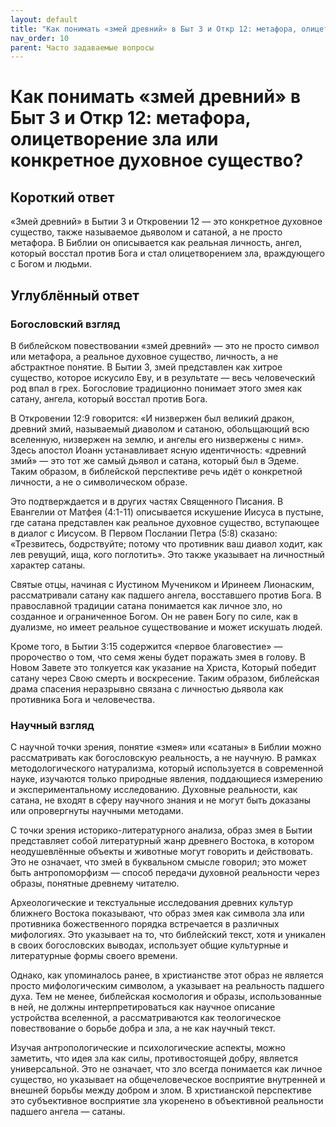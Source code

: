 ```yaml
---
layout: default
title: "Как понимать «змей древний» в Быт 3 и Откр 12: метафора, олицетворение зла или конкретное духовное существо?"
nav_order: 10
parent: Часто задаваемые вопросы
---
```


# Как понимать «змей древний» в Быт 3 и Откр 12: метафора, олицетворение зла или конкретное духовное существо?

## Короткий ответ

«Змей древний» в Бытии 3 и Откровении 12 — это конкретное духовное существо, также называемое дьяволом и сатаной, а не просто метафора. В Библии он описывается как реальная личность, ангел, который восстал против Бога и стал олицетворением зла, враждующего с Богом и людьми.

## Углублённый ответ

### Богословский взгляд

В библейском повествовании «змей древний» — это не просто символ или метафора, а реальное духовное существо, личность, а не абстрактное понятие. В Бытии 3, змей представлен как хитрое существо, которое искусило Еву, и в результате — весь человеческий род впал в грех. Богословие традиционно понимает этого змея как сатану, ангела, который восстал против Бога.

В Откровении 12:9 говорится: «И низвержен был великий дракон, древний змий, называемый диаволом и сатаною, обольщающий всю вселенную, низвержен на землю, и ангелы его низвержены с ним». Здесь апостол Иоанн устанавливает ясную идентичность: «древний змий» — это тот же самый дьявол и сатана, который был в Эдеме. Таким образом, в библейской перспективе речь идёт о конкретной личности, а не о символическом образе.

Это подтверждается и в других частях Священного Писания. В Евангелии от Матфея (4:1-11) описывается искушение Иисуса в пустыне, где сатана представлен как реальное духовное существо, вступающее в диалог с Иисусом. В Первом Послании Петра (5:8) сказано: «Трезвитесь, бодрствуйте; потому что противник ваш диавол ходит, как лев ревущий, ища, кого поглотить». Это также указывает на личностный характер сатаны.

Святые отцы, начиная с Иустином Мучеником и Иринеем Лионаским, рассматривали сатану как падшего ангела, восставшего против Бога. В православной традиции сатана понимается как личное зло, но созданное и ограниченное Богом. Он не равен Богу по силе, как в дуализме, но имеет реальное существование и может искушать людей.

Кроме того, в Бытии 3:15 содержится «первое благовестие» — пророчество о том, что семя жены будет поражать змея в голову. В Новом Завете это толкуется как указание на Христа, Который победит сатану через Свою смерть и воскресение. Таким образом, библейская драма спасения неразрывно связана с личностью дьявола как противника Бога и человечества.

### Научный взгляд

С научной точки зрения, понятие «змея» или «сатаны» в Библии можно рассматривать как богословскую реальность, а не научную. В рамках методологического натурализма, который используется в современной науке, изучаются только природные явления, поддающиеся измерению и экспериментальному исследованию. Духовные реальности, как сатана, не входят в сферу научного знания и не могут быть доказаны или опровергнуты научными методами.

С точки зрения историко-литературного анализа, образ змея в Бытии представляет собой литературный жанр древнего Востока, в котором неодушевлённые объекты и животные могут говорить и действовать. Это не означает, что змей в буквальном смысле говорил; это может быть антропоморфизм — способ передачи духовной реальности через образы, понятные древнему читателю.

Археологические и текстуальные исследования древних культур ближнего Востока показывают, что образ змея как символа зла или противника божественного порядка встречается в различных мифологиях. Это указывает на то, что библейский текст, хотя и уникален в своих богословских выводах, использует общие культурные и литературные формы своего времени.

Однако, как упоминалось ранее, в христианстве этот образ не является просто мифологическим символом, а указывает на реальность падшего духа. Тем не менее, библейская космология и образы, использованные в ней, не должны интерпретироваться как научное описание устройства вселенной, а рассматриваются как теологическое повествование о борьбе добра и зла, а не как научный текст.

Изучая антропологические и психологические аспекты, можно заметить, что идея зла как силы, противостоящей добру, является универсальной. Это не означает, что зло всегда понимается как личное существо, но указывает на общечеловеческое восприятие внутренней и внешней борьбы между добром и злом. В христианской перспективе это субъективное восприятие зла укоренено в объективной реальности падшего ангела — сатаны.
